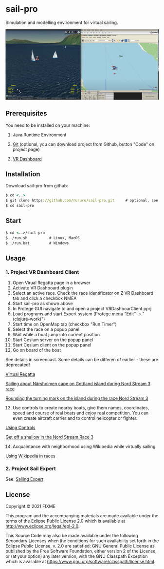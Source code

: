 # sail-pro

Simulation and modelling environment for virtual sailing.

![screenshot](1.png)

## Prerequisites

You need to be installed on your machine:

1. Java Runtime Environment

2. [Git](https://git-scm.com/) (optional, you can download project from Github, button "Code" on project page)

4. [VR Dashboard](https://martinez58400.wixsite.com/navigationvirtuelle/vr-dashboard?lang=en)


## Installation

Download sail-pro from github:

```clj
$ cd <..>
$ git clone https://github.com/rururu/sail-pro.git     # optional, see above
$ cd sail-pro
```
## Start

```clj
$ cd <..>/sail-pro
$ ./run.sh 			# Linux, MacOS
$ ./run.bat 	    # Windows
```
## Usage

### 1. Project VR Dashboard Client

1. Open Virual Regatta page in a browser
2. Activate VR Dashboard plugin
3. Select an active race. Check the race identificator on Z VR Dashboard tab and click a checkbox NMEA
4. Start sail-pro as shown above
5. In Protege GUI navigate to and open a project VRDashboarClient.pprj
6. Load programs and start Expert system (Protege menu "Edit" -> "(clojure-work)")
7. Start time on OpenMap tab (checkbox "Run Timer")
8. Select the race on a popup panel
9. Wait while a boat jump into current position
10. Start Cesium server on the popup panel
11. Start Cesium client on the popup panel
12. Go on board of the boat 

See details in screencast. Some details can be differen of earlier - these are deprecated!

[Virtual Regatta](https://www.youtube.com/watch?v=LYRTzwEeJqw)

[Sailing about Närsholmen cape on Gottland island during Nord Stream 3 race](https://www.youtube.com/watch?v=2kHoByWW9Zw)

[Rounding the turning mark on the island during the race Nord Stream 3](https://youtu.be/NTzE-a0fBQs)

13. Use controls to create nearby boats, give them names, coordinates, speed and course of real boats and enjoy real competition. You can even create aircraft carrier and to control helicopter or fighter. 

[Using Controls](https://youtu.be/pK9GTSEGQYQ)

[Get off a shallow in the Nord Stream Race 3](https://youtu.be/U5gG5pHpdcY)

14. Acquaintance with neighborhood using Wikipedia while virtually sailing

[Using Wikipedia in races](https://youtu.be/GZFYdvlLbbw)

### 2. Project Sail Expert

See: [Sailing Expert](https://youtu.be/VG87r7_gVz8)

## License

Copyright © 2021 FIXME

This program and the accompanying materials are made available under the
terms of the Eclipse Public License 2.0 which is available at
http://www.eclipse.org/legal/epl-2.0.

This Source Code may also be made available under the following Secondary
Licenses when the conditions for such availability set forth in the Eclipse
Public License, v. 2.0 are satisfied: GNU General Public License as published by
the Free Software Foundation, either version 2 of the License, or (at your
option) any later version, with the GNU Classpath Exception which is available
at https://www.gnu.org/software/classpath/license.html.

